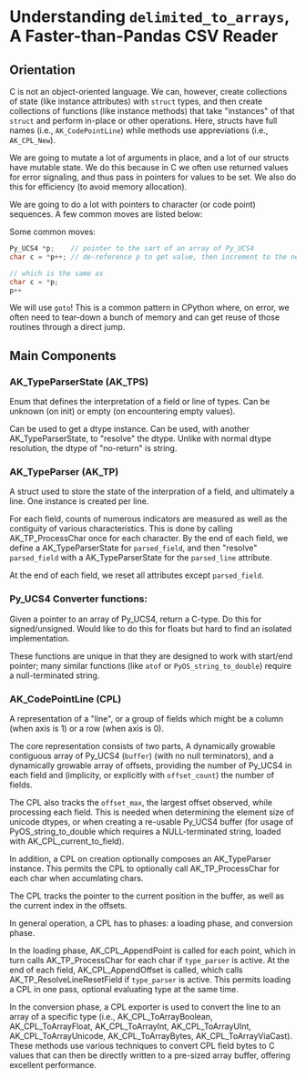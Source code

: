 
# Understanding `delimited_to_arrays`, A Faster-than-Pandas CSV Reader

## Orientation

C is not an object-oriented language. We can, however, create collections of state (like instance attributes) with `struct` types, and then create collections of functions (like instance methods) that take "instances" of that `struct` and perform in-place or other operations. Here, structs have full names (i.e., `AK_CodePointLine`) while methods use appreviations (i.e., `AK_CPL_New`).

We are going to mutate a lot of arguments in place, and a lot of our structs have mutable state. We do this because in C we often use returned values for error signaling, and thus pass in pointers for values to be set. We also do this for efficiency (to avoid memory allocation).

We are going to do a lot with pointers to character (or code point) sequences. A few common moves are listed below:

Some common moves:
```C
Py_UCS4 *p;    // pointer to the sart of an array of Py_UCS4
char c = *p++; // de-reference p to get value, then increment to the next point

// which is the same as
char c = *p;
p++
```

We will use `goto`! This is a common pattern in CPython where, on error, we often need to tear-down a bunch of memory and can get reuse of those routines through a direct jump.


## Main Components

### AK_TypeParserState (AK_TPS)

Enum that defines the interpretation of a field or line of types. Can be unknown (on init) or empty (on encountering empty values).

Can be used to get a dtype instance. Can be used, with another AK_TypeParserState, to "resolve" the dtype. Unlike with normal dtype resolution, the dtype of "no-return" is string.

### AK_TypeParser (AK_TP)
A struct used to store the state of the interpration of a field, and ultimately a line. One instance is created per line.

For each field, counts of numerous indicators are measured as well as the contiguity of various characteristics. This is done by calling AK_TP_ProcessChar once for each character. By the end of each field, we define a AK_TypeParserState for `parsed_field`, and then "resolve" `parsed_field` with a AK_TypeParserState for the `parsed_line` attribute.

At the end of each field, we reset all attributes except `parsed_field`.


### Py_UCS4 Converter functions:

Given a pointer to an array of Py_UCS4, return a C-type. Do this for signed/unsigned. Would like to do this for floats but hard to find an isolated implementation.

These functions are unique in that they are designed to work with start/end pointer; many similar functions (like `atof` or `PyOS_string_to_double`) require a null-terminated string.


### AK_CodePointLine (CPL)

A representation of a "line", or a group of fields which might be a column (when axis is 1) or a row (when axis is 0).

The core representation consists of two parts, A dynamically growable contiguous array of Py_UCS4 (`buffer`) (with no null terminators), and a dynamically growable array of offsets, providing the number of Py_UCS4 in each field and (implicity, or explicitly with `offset_count`) the number of fields.

The CPL also tracks the `offset_max`, the largest offset observed, while processing each field. This is needed when determining the element size of unicode dtypes, or when creating a re-usable Py_UCS4 buffer (for usage of PyOS_string_to_double which requires a NULL-terminated string, loaded with AK_CPL_current_to_field).

In addition, a CPL on creation optionally composes an AK_TypeParser instance. This permits the CPL to optionally call AK_TP_ProcessChar for each char when accumlating chars.

The CPL tracks the pointer to the current position in the buffer, as well as the current index in the offsets.

In general operation, a CPL has to phases: a loading phase, and conversion phase.

In the loading phase, AK_CPL_AppendPoint is called for each point, which in turn calls AK_TP_ProcessChar for each char if `type_parser` is active. At the end of each field, AK_CPL_AppendOffset is called, which calls AK_TP_ResolveLineResetField if `type_parser` is active. This permits loading a CPL in one pass, optional evaluating type at the same time.

In the conversion phase, a CPL exporter is used to convert the line to an array of a specific type (i.e., AK_CPL_ToArrayBoolean, AK_CPL_ToArrayFloat, AK_CPL_ToArrayInt, AK_CPL_ToArrayUInt, AK_CPL_ToArrayUnicode, AK_CPL_ToArrayBytes, AK_CPL_ToArrayViaCast). These methods use various techniques to convert CPL field bytes to C values that can then be directly written to a pre-sized array buffer, offering excellent performance.

